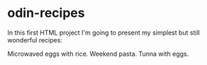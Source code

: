 # odin-recipes

In this first HTML project I'm going to present my simplest but still wonderful recipes:

Microwaved eggs with rice.
Weekend pasta.
Tunna with eggs.
